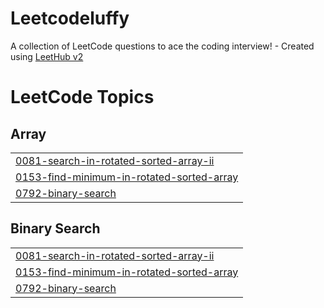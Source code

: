 # Leetcodeluffy
A collection of LeetCode questions to ace the coding interview! - Created using [LeetHub v2](https://github.com/arunbhardwaj/LeetHub-2.0)

<!---LeetCode Topics Start-->
# LeetCode Topics
## Array
|  |
| ------- |
| [0081-search-in-rotated-sorted-array-ii](https://github.com/chakri0207/Leetcodeluffy/tree/master/0081-search-in-rotated-sorted-array-ii) |
| [0153-find-minimum-in-rotated-sorted-array](https://github.com/chakri0207/Leetcodeluffy/tree/master/0153-find-minimum-in-rotated-sorted-array) |
| [0792-binary-search](https://github.com/chakri0207/Leetcodeluffy/tree/master/0792-binary-search) |
## Binary Search
|  |
| ------- |
| [0081-search-in-rotated-sorted-array-ii](https://github.com/chakri0207/Leetcodeluffy/tree/master/0081-search-in-rotated-sorted-array-ii) |
| [0153-find-minimum-in-rotated-sorted-array](https://github.com/chakri0207/Leetcodeluffy/tree/master/0153-find-minimum-in-rotated-sorted-array) |
| [0792-binary-search](https://github.com/chakri0207/Leetcodeluffy/tree/master/0792-binary-search) |
<!---LeetCode Topics End-->